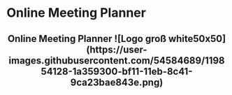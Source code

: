 # Online Meeting Planner
<h2 align="center">
Online Meeting Planner
![Logo groß white50x50](https://user-images.githubusercontent.com/54584689/119854128-1a359300-bf11-11eb-8c41-9ca23bae843e.png)
</h2>




